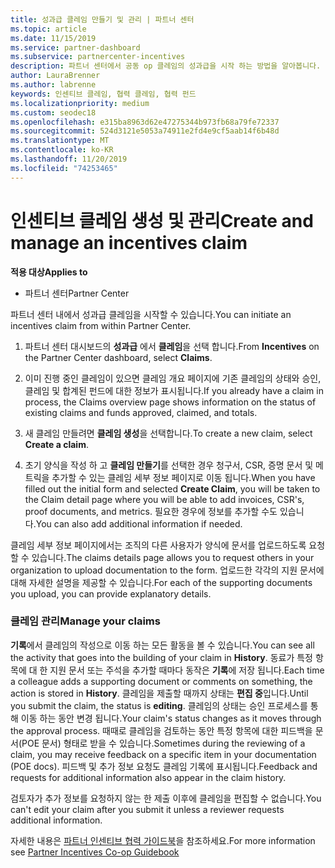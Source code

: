 ```yaml
---
title: 성과급 클레임 만들기 및 관리 | 파트너 센터
ms.topic: article
ms.date: 11/15/2019
ms.service: partner-dashboard
ms.subservice: partnercenter-incentives
description: 파트너 센터에서 공동 op 클레임의 성과급을 시작 하는 방법을 알아봅니다. 검색 기록에서 클레임 형성에 해당되는 모든 활동을 볼 수 있습니다.
author: LauraBrenner
ms.author: labrenne
keywords: 인센티브 클레임, 협력 클레임, 협력 펀드
ms.localizationpriority: medium
ms.custom: seodec18
ms.openlocfilehash: e315ba8963d62e47275344b973fb68a79fe72337
ms.sourcegitcommit: 524d3121e5053a74911e2fd4e9cf5aab14f6b48d
ms.translationtype: MT
ms.contentlocale: ko-KR
ms.lasthandoff: 11/20/2019
ms.locfileid: "74253465"
---
```

# <a name="create-and-manage-an-incentives-claim"></a><span data-ttu-id="95e47-105">인센티브 클레임 생성 및 관리</span><span class="sxs-lookup"><span data-stu-id="95e47-105">Create and manage an incentives claim</span></span>

<span data-ttu-id="95e47-106">**적용 대상**</span><span class="sxs-lookup"><span data-stu-id="95e47-106">**Applies to**</span></span>
- <span data-ttu-id="95e47-107">파트너 센터</span><span class="sxs-lookup"><span data-stu-id="95e47-107">Partner Center</span></span>

<span data-ttu-id="95e47-108">파트너 센터 내에서 성과급 클레임을 시작할 수 있습니다.</span><span class="sxs-lookup"><span data-stu-id="95e47-108">You can initiate an incentives claim from within Partner Center.</span></span> 

1. <span data-ttu-id="95e47-109">파트너 센터 대시보드의 **성과급** 에서 **클레임**을 선택 합니다.</span><span class="sxs-lookup"><span data-stu-id="95e47-109">From **Incentives** on the Partner Center dashboard, select **Claims**.</span></span>

2.  <span data-ttu-id="95e47-110">이미 진행 중인 클레임이 있으면 클레임 개요 페이지에 기존 클레임의 상태와 승인, 클레임 및 합계된 펀드에 대한 정보가 표시됩니다.</span><span class="sxs-lookup"><span data-stu-id="95e47-110">If you already have a claim in process, the Claims overview page shows information on the status of existing claims and funds approved, claimed, and totals.</span></span>

3.  <span data-ttu-id="95e47-111">새 클레임 만들려면 **클레임 생성**을 선택합니다.</span><span class="sxs-lookup"><span data-stu-id="95e47-111">To create a new claim, select **Create a claim**.</span></span>

4.  <span data-ttu-id="95e47-112">초기 양식을 작성 하 고 **클레임 만들기**를 선택한 경우 청구서, CSR, 증명 문서 및 메트릭을 추가할 수 있는 클레임 세부 정보 페이지로 이동 됩니다.</span><span class="sxs-lookup"><span data-stu-id="95e47-112">When you have filled out the initial form and selected **Create Claim**, you will be taken to the Claim detail page where you will be able to add invoices, CSR's, proof documents, and metrics.</span></span> <span data-ttu-id="95e47-113">필요한 경우에 정보를 추가할 수도 있습니다.</span><span class="sxs-lookup"><span data-stu-id="95e47-113">You can also add additional information if needed.</span></span>

<span data-ttu-id="95e47-114">클레임 세부 정보 페이지에서는 조직의 다른 사용자가 양식에 문서를 업로드하도록 요청할 수 있습니다.</span><span class="sxs-lookup"><span data-stu-id="95e47-114">The claims details page allows you to request others in your organization to upload documentation to the form.</span></span> <span data-ttu-id="95e47-115">업로드한 각각의 지원 문서에 대해 자세한 설명을 제공할 수 있습니다.</span><span class="sxs-lookup"><span data-stu-id="95e47-115">For each of the supporting documents you upload, you can provide explanatory details.</span></span> 

### <a name="manage-your-claims"></a><span data-ttu-id="95e47-116">클레임 관리</span><span class="sxs-lookup"><span data-stu-id="95e47-116">Manage your claims</span></span>

<span data-ttu-id="95e47-117">**기록**에서 클레임의 작성으로 이동 하는 모든 활동을 볼 수 있습니다.</span><span class="sxs-lookup"><span data-stu-id="95e47-117">You can see all the activity that goes into the building of your claim in **History**.</span></span> <span data-ttu-id="95e47-118">동료가 특정 항목에 대 한 지원 문서 또는 주석을 추가할 때마다 동작은 **기록**에 저장 됩니다.</span><span class="sxs-lookup"><span data-stu-id="95e47-118">Each time a colleague adds a supporting document or comments on something, the action is stored in **History**.</span></span> <span data-ttu-id="95e47-119">클레임을 제출할 때까지 상태는 **편집 중**입니다.</span><span class="sxs-lookup"><span data-stu-id="95e47-119">Until you submit the claim, the status is **editing**.</span></span> <span data-ttu-id="95e47-120">클레임의 상태는 승인 프로세스를 통해 이동 하는 동안 변경 됩니다.</span><span class="sxs-lookup"><span data-stu-id="95e47-120">Your claim's status changes as it moves through the approval process.</span></span> <span data-ttu-id="95e47-121">때때로 클레임을 검토하는 동안 특정 항목에 대한 피드백을 문서(POE 문서) 형태로 받을 수 있습니다.</span><span class="sxs-lookup"><span data-stu-id="95e47-121">Sometimes during the reviewing of a claim, you may receive feedback on a specific item in your documentation (POE docs).</span></span> <span data-ttu-id="95e47-122">피드백 및 추가 정보 요청도 클레임 기록에 표시됩니다.</span><span class="sxs-lookup"><span data-stu-id="95e47-122">Feedback and requests for additional information also appear in the claim history.</span></span> 

<span data-ttu-id="95e47-123">검토자가 추가 정보를 요청하지 않는 한 제출 이후에 클레임을 편집할 수 없습니다.</span><span class="sxs-lookup"><span data-stu-id="95e47-123">You can't edit your claim after you submit it unless a reviewer requests additional information.</span></span>

<span data-ttu-id="95e47-124">자세한 내용은 [파트너 인센티브 협력 가이드북](https://assets.microsoft.com/coop-guidebook.pdf)을 참조하세요.</span><span class="sxs-lookup"><span data-stu-id="95e47-124">For more information see [Partner Incentives Co-op Guidebook](https://assets.microsoft.com/coop-guidebook.pdf)</span></span>
